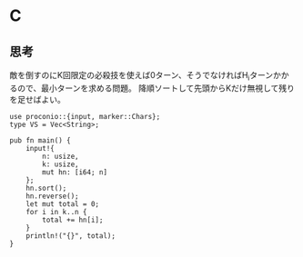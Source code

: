 # C
## 思考
敵を倒すのにK回限定の必殺技を使えば0ターン、そうでなければH<sub>i</sub>ターンかかるので、最小ターンを求める問題。
降順ソートして先頭からKだけ無視して残りを足せばよい。
```
use proconio::{input, marker::Chars};
type VS = Vec<String>;

pub fn main() {
    input!{
        n: usize,
        k: usize,
        mut hn: [i64; n]
    };
    hn.sort();
    hn.reverse();
    let mut total = 0;
    for i in k..n {
        total += hn[i];
    }
    println!("{}", total);
}
```